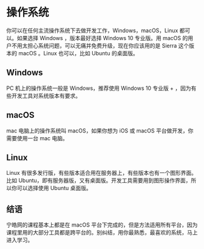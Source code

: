 # 操作系统

你可以在任何主流操作系统下去做开发工作，Windows，macOS，Linux 都可以。如果选择 Windows ，版本最好选择 Windows 10 专业版。用 macOS 的用户不用太担心系统问题，可以无痛并免费升级，现在你应该用的是 Sierra 这个版本的 macOS 。Linux 也可以，比如 Ubuntu 的桌面版。

## Windows

PC 机上的操作系统一般是 Windows，推荐使用 Windows 10 专业版 + ，因为有些开发工具对系统版本有要求。

## macOS

mac 电脑上的操作系统叫 macOS，如果你想为 iOS 或 macOS 平台做开发，你需要使用一台 mac 电脑。

## Linux

Linux 有很多发行版，有些版本适合用在服务器上，有些版本也有一个图形界面。比如 Ubuntu，即有服务器版，又有桌面版。开发工具需要用到图形操作界面，所以你可以选择使用 Ubuntu 桌面版。

## 结语

宁皓网的课程基本上都是在 macOS 平台下完成的，但是方法适用所有平台，因为课程里用的大部分工具都是跨平台的。别纠结，用你最熟悉，最喜欢的系统，马上进入学习。

